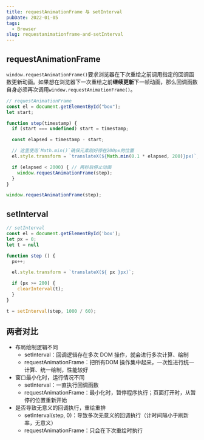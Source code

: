 ```yaml
---
title: requestAnimationFrame 与 setInterval
pubDate: 2022-01-05
tags:
  - Browser
slug: requestanimationframe-and-setInterval
---
```


## requestAnimationFrame

`window.requestAnimationFrame()`要求浏览器在下次重绘之前调用指定的回调函数更新动画。如果想在浏览器下一次重绘之前**继续更新**下一帧动画，那么回调函数自身必须再次调用`window.requestAnimationFrame()`。

```js
// requestAnimationFrame
const el = document.getElementById("box");
let start;

function step(timestamp) {
  if (start === undefined) start = timestamp;

  const elapsed = timestamp - start;

  // 这里使用`Math.min()`确保元素刚好停在200px的位置
  el.style.transform = `translateX(${Math.min(0.1 * elapsed, 200)}px)`;

  if (elapsed < 2000) { // 两秒后停止动画
    window.requestAnimationFrame(step);
  }
}

window.requestAnimationFrame(step);
```

## setInterval

```js
// setInterval
const el = document.getElementById('box');
let px = 0;
let t = null

function step () {
  px++;

  el.style.transform = `translateX(${ px }px)`;

  if (px >= 200) {
    clearInterval(t);
  }
}

t = setInterval(step, 1000 / 60);
```

## 两者对比

- 布局绘制逻辑不同
  - setInterval：回调逻辑存在多次 DOM 操作，就会进行多次计算、绘制
  - requestAnimationFrame：把所有DOM 操作集中起来，一次性进行统一计算、统一绘制，性能较好
- 窗口最小化时，运行情况不同
  - setInterval：一直执行回调函数
  - requestAnimationFrame：最小化时，暂停程序执行；页面打开时，从暂停的位置重新开始
- 是否导致无意义的回调执行，重绘重排
  - setInterval(step, 0)：导致多次无意义的回调执行（计时间隔小于刷新率，无意义）
  - requestAnimationFrame：只会在下次重绘时执行
